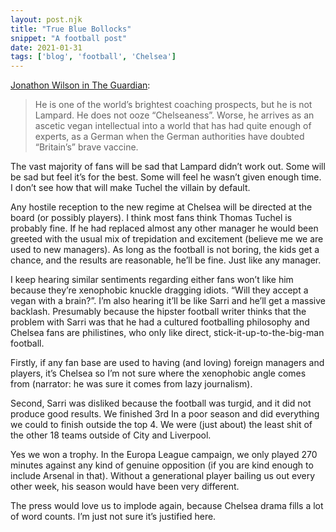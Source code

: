 ```yaml
---
layout: post.njk
title: "True Blue Bollocks"
snippet: "A football post"
date: 2021-01-31
tags: ['blog', 'football', 'Chelsea']
---
```


[Jonathon Wilson in The Guardian](https://www.theguardian.com/football/blog/2021/jan/30/thomas-tuchel-not-true-blue-chelsea-frank-lampard):

> He is one of the world’s brightest coaching prospects, but he is not Lampard. He does not ooze “Chelseaness”. Worse, he arrives as an ascetic vegan intellectual into a world that has had quite enough of experts, as a German when the German authorities have doubted “Britain’s” brave vaccine.

The vast majority of fans will be sad that Lampard didn’t work out. Some will be sad but feel it’s for the best. Some will feel he wasn’t given enough time. I don’t see how that will make Tuchel the villain by default. 

Any hostile reception to the new regime at Chelsea will be directed at the board (or possibly players). I think most fans think Thomas Tuchel is probably fine. If he had replaced almost any other manager he would been greeted with the usual mix of trepidation and excitement (believe me we are used to new managers). As long as the football is not boring, the kids get a chance, and the results are reasonable, he’ll be fine. Just like any manager. 

I keep hearing similar sentiments regarding either fans won’t like him because they’re xenophobic knuckle dragging idiots. “Will they accept a vegan with a brain?”. I’m also hearing it’ll be like Sarri and he’ll get a massive backlash. Presumably because the hipster football writer thinks that the problem with Sarri was that he had a cultured footballing philosophy and Chelsea fans are philistines, who only like direct, stick-it-up-to-the-big-man football. 

Firstly, if any fan base are used to having (and loving) foreign managers and players, it’s Chelsea so I’m not sure where the xenophobic angle comes from (narrator: he was sure it comes from lazy journalism).

Second, Sarri was disliked because the football was turgid, and it did not produce good results. We finished 3rd
In a poor season and did everything we  could to finish outside the top 4. We were (just about) the least shit of the other 18 teams outside of City and Liverpool. 

Yes we won a trophy. In the Europa League campaign, we only played 270 minutes against any kind of genuine opposition (if you are kind enough to include Arsenal in that). Without a generational player bailing us out every other week, his season would have been very different.

The press would love us to implode again, because Chelsea drama fills a lot of word counts. I’m just not sure it’s justified here. 
